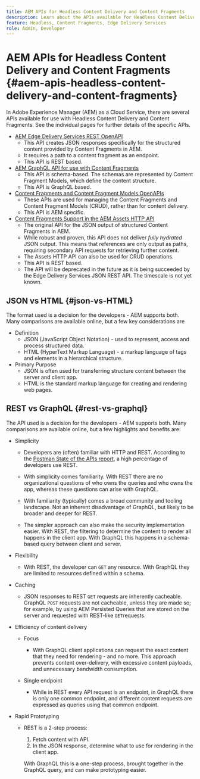 ```yaml
---
title: AEM APIs for Headless Content Delivery and Content Fragments
description: Learn about the APIs available for Headless Content Delivery and Content Fragments
feature: Headless, Content Fragments, Edge Delivery Services
role: Admin, Developer
---
```


# AEM APIs for Headless Content Delivery and Content Fragments {#aem-apis-headless-content-delivery-and-content-fragments}

In Adobe Experience Manager (AEM) as a Cloud Service, there are several APIs available for use with Headless Content Delivery and Content Fragments. See the individual pages for further details of the specific APIs.

* [AEM Edge Delivery Services REST OpenAPI](/help/headless/aem-edge-rest-openapi.md)
  * This API creates JSON responses specifically for the structured content provided by Content Fragments in AEM. 
  * It requires a path to a content fragment as an endpoint. 
  * This API is REST based.
* [AEM GraphQL API for use with Content Fragments](/help/headless/graphql-api/content-fragments.md)
  * This API is schema-based. The schemas are represented by Content Fragment Models, which define the content structure.
  * This API is GraphQL based.
* [Content Fragments and Content Fragment Models OpenAPIs](/help/headless/content-fragment-openapis.md)
  * These APIs are used for managing the Content Fragments and Content Fragment Models (CRUD), rather than for content delivery.
  * This API is AEM specific. 
* [Content Fragments Support in the AEM Assets HTTP API](/help/assets/content-fragments/assets-api-content-fragments.md)
  * The original API for the JSON output of structured Content Fragments in AEM. 
  * While robust and proven, this API does not deliver *fully hydrated* JSON output. This means that references are only output as paths, requiring secondary API requests for retrieving further content.
  * The Assets HTTP API can also be used for CRUD operations.
  * This API is REST based.
  * The API will be deprecated in the future as it is being succeeded by the Edge Delivery Services JSON REST API. The timescale is not yet known.

## JSON vs HTML {#json-vs-HTML}

The format used is a decision for the developers - AEM supports both. Many comparisons are available online, but a few key considerations are 

* Definition
  * JSON (JavaScript Object Notation) - used to represent, access and process structured data. 
  * HTML (HyperText Markup Language) - a markup language of tags and elements in a hierarchical structure.
* Primary Purpose
  * JSON is often used for transferring structure content between the server and client app.
  * HTML is the standard markup language for creating and rendering web pages.

## REST vs GraphQL {#rest-vs-graphql}

The API used is a decision for the developers - AEM supports both. Many comparisons are available online, but a few highlights and benefits are: 

* Simplicity

  * Developers are (often) familiar with HTTP and REST. According to the [Postman State of the APIs report](https://www.postman.com/state-of-api/), a high percentage of developers use REST. 

  * With simplicity comes familiarity. With REST there are no organizational questions of who owns the queries and who owns the app, whereas these questions can arise with GraphQL. 

  * With familiarity (typically) comes a broad community and tooling landscape. Not an inherent disadvantage of GraphQL, but likely to be broader and deeper for REST. 

  * The simpler approach can also make the security implementation easier. With REST, the filtering to determine the content to render all happens in the client app. With GraphQL this happens in a schema-based query between client and server. 

* Flexibility

  * With REST, the developer can `GET` any resource. With GraphQL they are limited to resources defined within a schema. 

* Caching

  * JSON responses to REST `GET` requests are inherently cacheable. GraphQL `POST` requests are not cacheable, unless they are made so; for example, by using AEM Persisted Queries that are stored on the server and requested with REST-like `GET`requests. 

* Efficiency of content delivery 

  * Focus

    * With GraphQL client applications can request the exact content that they need for rendering - and no more. This approach prevents content over-delivery, with excessive content payloads, and unnecessary bandwidth consumption.

  * Single endpoint
  
    * While in REST every API request is an endpoint, in GraphQL there is only one common endpoint, and different content requests are expressed as queries using that common endpoint. 

* Rapid Prototyping

  * REST is a 2-step process:

    1. Fetch content with API.
    2. In the JSON response, determine what to use for rendering in the client app. 

    With GraphQL this is a one-step process, brought together in the GraphQL query, and can make prototyping easier. 

